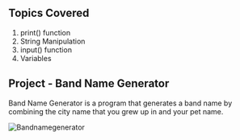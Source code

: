 ## Topics Covered
1. print() function
2. String Manipulation
3. input() function
4. Variables


## Project - Band Name Generator

Band Name Generator is a program that generates a band name by combining the city name that you grew up in and your pet name.

![Bandnamegenerator](https://github.com/KeyaBarua/100_Days_To_Learn_Python/assets/52108484/7bcaa747-214f-4a57-a2ef-3d53ccbbe418)





